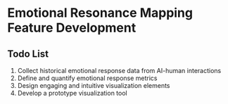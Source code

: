 

# Emotional Resonance Mapping Feature Development

## Todo List
1. Collect historical emotional response data from AI-human interactions
2. Define and quantify emotional response metrics
3. Design engaging and intuitive visualization elements
4. Develop a prototype visualization tool